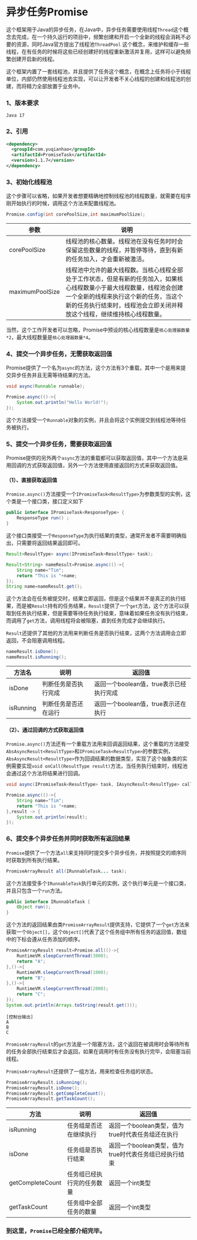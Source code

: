 # 异步任务Promise

这个框架用于Java的异步任务，在Java中，异步任务需要使用线程```Thread```这个概念去完成，在一个持久运行的项目中，频繁创建和开启一个全新的线程会消耗不必要的资源，同时Java官方提出了线程池```ThreadPool``` 这个概念，来维护和缓存一些线程，在有任务的时候将这些已经创建好的线程重新激活并复用，这样可以避免频繁创建开启新的线程。

这个框架内置了一套线程池，并且提供了任务这个概念，在概念上任务将小于线程单位，内部仍然使用线程池去实现，可以让开发者不关心线程的创建和线程池的创建，而将精力全部放置于业务中。

### 1、版本要求

``` text
Java 17
```

### 2、引用

``` xml
<dependency>
  <groupId>com.yuqianhao</groupId>
  <artifactId>PromiseTask</artifactId>
  <version>1.1.7</version>
</dependency>
```

### 3、初始化线程池

这个步骤可以省略，如果开发者想要精确地控制线程池的线程数量，就需要在程序刚开始执行的时候，调用这个方法来配置线程池。

```java
Promise.config(int corePoolSize,int maximumPoolSize);
```

| 参数            | 说明                                                         |
| --------------- | ------------------------------------------------------------ |
| corePoolSize    | 线程池的核心数量。线程池在没有任务时时会保留这些数量的线程，并暂停等待，直到有新的任务加入，才会重新被激活。 |
| maximumPoolSize | 线程池中允许的最大线程数。当核心线程全部处于工作状态，但是有新的任务加入，如果核心线程数量小于最大线程数量，线程池会创建一个全新的线程来执行这个新的任务，当这个新的任务执行结束时，线程池会立即关闭并释放这个线程，继续维持核心线程数量。 |

当然，这个工作开发者可以忽略，Promise中预设的核心线程数量是```核心处理器数量*2```，最大线程数量是```核心处理器数量*4```。

### 4、提交一个异步任务，无需获取返回值

Promise提供了一个名为```async```的方法，这个方法有3个重载，其中一个是用来提交异步任务并且无需等待结果的方法。

```java
void async(Runnable runnable);
```

```java
Promise.async(()->{
	System.out.println("Hello World!");
});
```

这个方法接受一个```Runnable```对象的实例，并且会将这个实例提交到线程池等待任务被执行。

### 5、提交一个异步任务，需要获取返回值

Promise提供的另外两个```async```方法的重载都可以获取返回值，其中一个方法是采用回调的方式获取返回值，另外一个方法使用直接返回的方式来获取返回值。

#### （1）、直接获取返回值

```Promise.async()```方法接受一个```IPromiseTask<ResultType>```为参数类型的实例，这个类是一个接口类，接口定义如下

```java
public interface IPromiseTask<ResponseType> {
    ResponseType run() ;
}
```

这个接口类接受一个```ResponseType```为执行结果的类型，通常开发者不需要明确指出，只需要将返回结果返回即可。

```java
Result<ResultType> async(IPromiseTask<ResultType> task);
```

```java
Result<String> nameResult=Promise.async(()->{
	String name="Tim";
	return "This is "+name;
});
String name=nameResult.get();
```

这个方法会在任务被提交时，结果立即返回，但是这个结果并不是真正的执行结果，而是被```Result```持有的任务结果，```Result```提供了一个```get```方法，这个方法可以获取到任务执行结果，但是需要等待任务执行结束，意味着如果任务没有执行结束，而调用了```get```方法，调用线程将会被阻塞，直到任务完成才会继续执行。

```Result```还提供了其他的方法用来判断任务是否执行结束，这两个方法调用会立即返回，不会阻塞调用线程。

```java
nameResult.isDone();
nameResult.isRunning();
```

| 方法名    | 说明                 | 返回值                                  |
| --------- | -------------------- | --------------------------------------- |
| isDone    | 判断任务是否执行完成 | 返回一个boolean值，true表示已经执行完成 |
| isRunning | 判断任务是否还在运行 | 返回一个boolean值，true表示还在执行     |

#### （2）、通过回调的方式获取返回值

```Promise.async()```方法还有一个重载方法用来回调返回结果，这个重载的方法接受```AbsAsyncResult<ResultType>```和```IPromiseTask<ResultType>```的参数实例，```AbsAsyncResult<ResultType>```作为回调结果的数据类型，实现了这个抽象类的实例需要实现```void onCall(ResultType result)```方法，当任务执行结束时，线程池会通过这个方法将结果进行回调。

```java
void async(IPromiseTask<ResultType> task, IAsyncResult<ResultType> callback);
```

```java
Promise.async(()->{
	String name="Tim";
	return "This is "+name;
},result -> {
	System.out.println(result);
});
```

### 6、提交多个异步任务并同时获取所有返回结果

```Promise```提供了一个方法```all```来支持同时提交多个异步任务，并按照提交的顺序同时获取到所有执行结果。

```java
PromiseArrayResult all(IRunnableTask... task);
```

这个方法接受多个```IRunnableTask```执行单元的实例，这个执行单元是一个接口类，并且只包含一个```run```方法。

```java
public interface IRunnableTask {
    Object run();
}
```

这个方法的返回结果由类```PromiseArrayResult```提供支持，它提供了一个```get```方法来获取一个```Object[]```，这个```Object[]```代表了这个任务组中所有任务的返回值，数组中的下标会遵从任务添加的顺序。

```java
PromiseArrayResult result=Promise.all(()->{
	RuntimeVM.sleepCurrentThread(3000);
	return "A";
},()->{
	RuntimeVM.sleepCurrentThread(1000);
	return "B";
},()->{
	RuntimeVM.sleepCurrentThread(2000);
	return "C";
});
System.out.println(Arrays.toString(result.get()));
```

```text
[控制台输出]
A
B
C
```

```PromiseArrayResult```的```get```方法是一个阻塞方法，这个返回在被调用时会等待所有的任务全部执行结束后才会返回，如果在调用时有任务没有执行完毕，会阻塞当前线程。

```PromiseArrayResult```还提供了一组方法，用来检查任务组的状态。

```java
PromiseArrayResult.isRunning();
PromiseArrayResult.isDone();
PromiseArrayResult.getCompleteCount();
PromiseArrayResult.getTaskCount();
```

| 方法             | 说明                       | 返回值                                                |
| ---------------- | -------------------------- | ----------------------------------------------------- |
| isRunning        | 任务组是否还在继续执行     | 返回一个boolean类型，值为true时代表任务组还在执行     |
| isDone           | 任务组是否执行结束         | 返回一个boolean类型，值为true时代表任务组已经执行结束 |
| getCompleteCount | 任务组已经执行完的任务数量 | 返回一个int类型                                       |
| getTaskCount     | 任务组中全部任务的数量     | 返回一个int类型                                       |

### 到这里，```Promise```已经全部介绍完毕。
